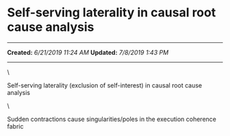 Self-serving laterality in causal root cause analysis
=====================================================

  -------------- ----------------------
  **Created:**   *6/21/2019 11:24 AM*
  **Updated:**   *7/8/2019 1:43 PM*
  -------------- ----------------------

\

Self-serving laterality (exclusion of self-interest) in causal root
cause analysis

\

Sudden contractions cause singularities/poles in the execution coherence
fabric

 
